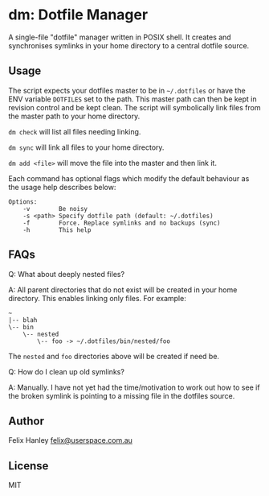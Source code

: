 # dm: Dotfile Manager

A single-file "dotfile" manager written in POSIX shell. It creates and
synchronises symlinks in your home directory to a central dotfile
source.

## Usage

The script expects your dotfiles master to be in `~/.dotfiles` or have the ENV
variable `DOTFILES` set to the path. This master path can then be kept in
revision control and be kept clean. The script will symbolically link files
from the master path to your home directory.

`dm check` will list all files needing linking.

`dm sync` will link all files to your home directory.

`dm add <file>` will move the file into the master and then link it.

Each command has optional flags which modify the default behaviour as the usage
help describes below:

    Options:
        -v        Be noisy
        -s <path> Specify dotfile path (default: ~/.dotfiles)
        -f        Force. Replace symlinks and no backups (sync)
        -h        This help

## FAQs

Q: What about deeply nested files?

A: All parent directories that do not exist will be created in your home
directory.  This enables linking only files. For example:


    ~
    |-- blah
    \-- bin
        \-- nested
	        \-- foo -> ~/.dotfiles/bin/nested/foo

The `nested` and `foo` directories above will be created if need be.

Q: How do I clean up old symlinks?

A: Manually. I have not yet had the time/motivation to work out how to see if the
broken symlink is pointing to a missing file in the dotfiles source.

## Author

Felix Hanley <felix@userspace.com.au>

## License

MIT
